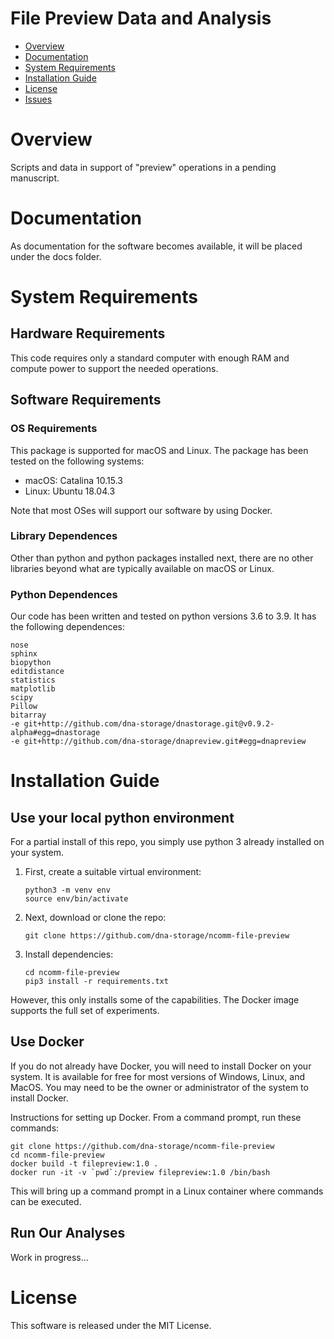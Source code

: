 # File Preview Data and Analysis


- [Overview](#overview)
- [Documentation](#documentation)
- [System Requirements](#system-requirements)
- [Installation Guide](#installation-guide)
- [License](#license)
- [Issues](https://github.com/dna-storage/ncomm-file-preview/issues)

# Overview

Scripts and data in support of "preview" operations in a pending manuscript.

# Documentation

As documentation for the software becomes available, it will be placed under the docs folder.

# System Requirements

## Hardware Requirements
This code requires only a standard computer with enough RAM and compute power to support the needed operations.

## Software Requirements
### OS Requirements
This package is supported for macOS and Linux. The package has been tested on the following systems:

+ macOS: Catalina 10.15.3
+ Linux: Ubuntu 18.04.3

Note that most OSes will support our software by using Docker.

### Library Dependences

Other than python and python packages installed next, there are no other libraries beyond what are typically available on macOS or Linux. 

### Python Dependences

Our code has been written and tested on python versions 3.6 to 3.9. It has the following dependences:

```
nose
sphinx
biopython
editdistance
statistics
matplotlib
scipy
Pillow
bitarray
-e git+http://github.com/dna-storage/dnastorage.git@v0.9.2-alpha#egg=dnastorage
-e git+http://github.com/dna-storage/dnapreview.git#egg=dnapreview
```

# Installation Guide

## Use your local python environment 

For a partial install of this repo, you simply use python 3 already installed on your system.

1. First, create a suitable virtual environment:

    ```
    python3 -m venv env
    source env/bin/activate
    ```

2. Next, download or clone the repo:

    ```
    git clone https://github.com/dna-storage/ncomm-file-preview
    ```

3. Install dependencies:

    ```
    cd ncomm-file-preview
    pip3 install -r requirements.txt
    ```

However, this only installs some of the capabilities. The Docker image supports the full set of experiments.

## Use Docker

If you do not already have Docker, you will need to install Docker on your system. It is available for free for most versions of Windows, Linux, and MacOS. You may need to be the owner or administrator of the system to install Docker.

Instructions for setting up Docker.  From a command prompt, run these commands:

    git clone https://github.com/dna-storage/ncomm-file-preview
    cd ncomm-file-preview
    docker build -t filepreview:1.0 .
    docker run -it -v `pwd`:/preview filepreview:1.0 /bin/bash

This will bring up a command prompt in a Linux container where commands can be executed. 

## Run Our Analyses

Work in progress...

# License

This software is released under the MIT License.

